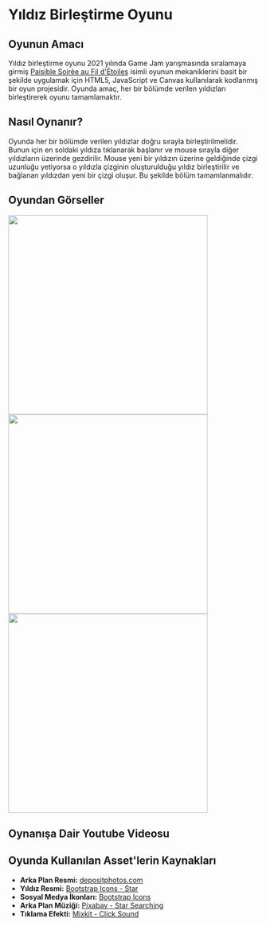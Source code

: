 # Yıldız Birleştirme Oyunu

## Oyunun Amacı

Yıldız birleştirme oyunu 2021 yılında Game Jam yarışmasında sıralamaya girmiş [Paisible Soirèe au Fil d'Ètoiles](https://troleoleo.itch.io/paisible-soiree-etoiles) isimli 
oyunun mekaniklerini basit bir şekilde uygulamak için HTML5, JavaScript ve Canvas kullanılarak kodlanmış bir oyun projesidir. Oyunda amaç, her bir bölümde verilen yıldızları
birleştirerek oyunu tamamlamaktır.

## Nasıl Oynanır?

Oyunda her bir bölümde verilen yıldızlar doğru sırayla birleştirilmelidir. Bunun için en soldaki yıldıza tıklanarak başlanır ve mouse sırayla diğer yıldızların üzerinde gezdirilir.
Mouse yeni bir yıldızın üzerine geldiğinde çizgi uzunluğu yetiyorsa o yıldızla çizginin oluşturulduğu yıldız birleştirilir ve bağlanan yıldızdan yeni bir çizgi oluşur. Bu şekilde bölüm tamamlanmalıdır.

## Oyundan Görseller

<img src="https://github.com/KaganEM16/JavaScript-Oyun-Projesi/raw/main/images/Ornek-Gorsel-1.png" width="400">
<img src="https://github.com/KaganEM16/JavaScript-Oyun-Projesi/raw/main/images/Ornek-Gorsel-2.png" width="400">
<img src="https://github.com/KaganEM16/JavaScript-Oyun-Projesi/raw/main/images/Ornek-Gorsel-3.png" width="400">

## Oynanışa Dair Youtube Videosu



## Oyunda Kullanılan Asset'lerin Kaynakları

- **Arka Plan Resmi:** [depositphotos.com](https://depositphotos.com/photos/sky-stars.html)  
- **Yıldız Resmi:** [Bootstrap Icons - Star](https://icons.getbootstrap.com/icons/star-fill/)  
- **Sosyal Medya İkonları:** [Bootstrap Icons](https://icons.getbootstrap.com/)  
- **Arka Plan Müziği:** [Pixabay - Star Searching](https://pixabay.com/tr/sound-effects/star-searching-184617/)  
- **Tıklama Efekti:** [Mixkit - Click Sound](https://mixkit.co/free-sound-effects/click/)  
